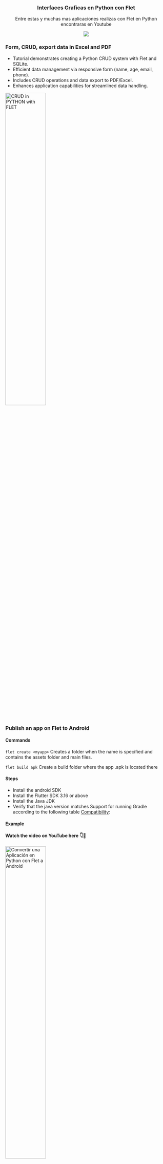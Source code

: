 <div align="center">
  
### Interfaces Graficas en Python con Flet  
Entre estas y muchas mas aplicaciones realizas con Flet en Python  encontraras en Youtube

<a href="https://www.youtube.com/c/MagnoEfren" target="_blank">
<img src="https://img.shields.io/badge/YouTube-FF0000?style=for-the-badge&logo=youtube&logoColor=white" target="_blank">
</a>

</div>

### Form, CRUD, export data in Excel and PDF
- Tutorial demonstrates creating a Python CRUD system with Flet and SQLite.
- Efficient data management via responsive form (name, age, email, phone).
- Includes CRUD operations and data export to PDF/Excel.
- Enhances application capabilities for streamlined data handling.

<a href='https://youtu.be/AAxijGx9_Pc' target='_blank'>
  <img width='50%' src='https://github.com/MagnoEfren/apps_in_flet/blob/main/Form_CRUD/ss.webp' alt='CRUD in PYTHON with FLET' />
</a>

### Publish an app on Flet to Android
#### Commands
```flet create <myapp>```
Creates a folder when the name <name> is specified and contains the assets folder and main files.

```flet build apk```
Create a build folder where the app .apk is located there

#### Steps
- Install the android SDK
- Install the Flutter SDK 3.16 or above 
- Install the Java JDK
- Verify that the java version matches Support for running Gradle according to the following table [Compatibility](https://docs.gradle.org/current/userguide/compatibility.html#java):

  
#### Example
#### Watch the video on YouTube here 👇📱
<a href='https://youtu.be/rnot_xtKTLI' target='_blank'>
  <img width='50%' src='https://github.com/MagnoEfren/flet/blob/main/App%20Flet%20to%20APK/fletcal/assets/flet-to-apk.png' alt='Convertir una Aplicación en Python con Flet a  Android' />
</a>


<div align="right">
  
### Si desea apoyar puede hacerlo aquí:
### Nunca es obligatorio, pero se agradece mucho. 😊
<a href="https://www.paypal.com/paypalme/magnoefren" target="_blank">
<img src="https://img.shields.io/badge/Paypal-151515?style=for-the-badge&logo=paypal&logoColor=black" target="_blank">
 
<a href="https://www.youtube.com/channel/UCBwN7Z5LWQAJ_6ueSEzDtGQ/join" target="_blank">
<img src="https://img.shields.io/badge/UNIRSE-0011aa?style=for-the-badge&logo=UNIRSE&logoColor=black" target="_blank">
  
</div>
